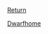 [Return](World%20&%20Information/Pantheon%20Overview.md)

[Dwarfhome](World%20&%20Information/Planes%20of%20Existence/Dwarfhome.md)